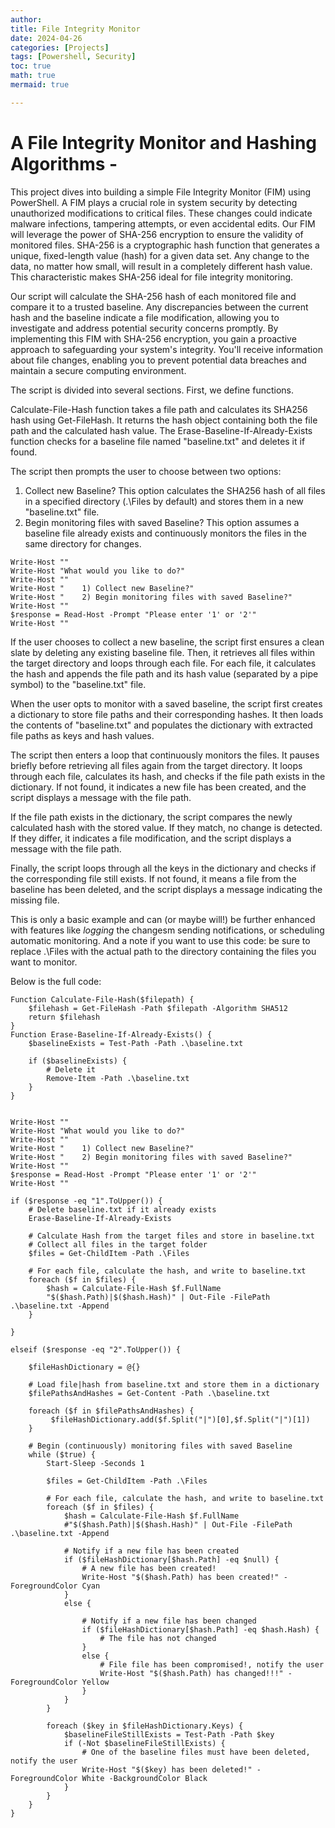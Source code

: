 ```yaml
---
author: 
title: File Integrity Monitor
date: 2024-04-26
categories: [Projects]
tags: [Powershell, Security]
toc: true
math: true
mermaid: true

---
```

# A File Integrity Monitor and Hashing Algorithms -

This project dives into building a simple File Integrity Monitor (FIM) using PowerShell. A FIM plays a crucial role in system security by detecting unauthorized modifications to critical files. These changes could indicate malware infections, tampering attempts, or even accidental edits. Our FIM will leverage the power of SHA-256 encryption to ensure the validity of monitored files. SHA-256 is a cryptographic hash function that generates a unique, fixed-length value (hash) for a given data set. Any change to the data, no matter how small, will result in a completely different hash value. This characteristic makes SHA-256 ideal for file integrity monitoring. 

Our script will calculate the SHA-256 hash of each monitored file and compare it to a trusted baseline. Any discrepancies between the current hash and the baseline indicate a file modification, allowing you to investigate and address potential security concerns promptly. By implementing this FIM with SHA-256 encryption, you gain a proactive approach to safeguarding your system's integrity. You'll receive information about file changes, enabling you to prevent potential data breaches and maintain a secure computing environment.

The script is divided into several sections. First, we define functions.

Calculate-File-Hash function takes a file path and calculates its SHA256 hash using Get-FileHash. It returns the hash object containing both the file path and the calculated hash value. The Erase-Baseline-If-Already-Exists function checks for a baseline file named "baseline.txt" and deletes it if found.

The script then prompts the user to choose between two options:
1) Collect new Baseline? This option calculates the SHA256 hash of all files in a specified directory (.\\Files by default) and stores them in a new "baseline.txt" file.
2) Begin monitoring files with saved Baseline? This option assumes a baseline file already exists and continuously monitors the files in the same directory for changes.

```
Write-Host ""
Write-Host "What would you like to do?"
Write-Host ""
Write-Host "    1) Collect new Baseline?"
Write-Host "    2) Begin monitoring files with saved Baseline?"
Write-Host ""
$response = Read-Host -Prompt "Please enter '1' or '2'"
Write-Host ""
```

If the user chooses to collect a new baseline, the script first ensures a clean slate by deleting any existing baseline file. Then, it retrieves all files within the target directory and loops through each file. For each file, it calculates the hash and appends the file path and its hash value (separated by a pipe symbol) to the "baseline.txt" file.

When the user opts to monitor with a saved baseline, the script first creates a dictionary to store file paths and their corresponding hashes. It then loads the contents of "baseline.txt" and populates the dictionary with extracted file paths as keys and hash values.

The script then enters a loop that continuously monitors the files. It pauses briefly before retrieving all files again from the target directory. It loops through each file, calculates its hash, and checks if the file path exists in the dictionary. If not found, it indicates a new file has been created, and the script displays a message with the file path.

If the file path exists in the dictionary, the script compares the newly calculated hash with the stored value. If they match, no change is detected. If they differ, it indicates a file modification, and the script displays a message with the file path.

Finally, the script loops through all the keys in the dictionary and checks if the corresponding file still exists. If not found, it means a file from the baseline has been deleted, and the script displays a message indicating the missing file.

This is only a basic example and can (or maybe will!) be further enhanced with features like *logging* the changesm sending notifications, or scheduling automatic monitoring.
And a note if you want to use this code: be sure to replace .\Files with the actual path to the directory containing the files you want to monitor. 


Below is the full code:
```
Function Calculate-File-Hash($filepath) {
    $filehash = Get-FileHash -Path $filepath -Algorithm SHA512
    return $filehash
}
Function Erase-Baseline-If-Already-Exists() {
    $baselineExists = Test-Path -Path .\baseline.txt

    if ($baselineExists) {
        # Delete it
        Remove-Item -Path .\baseline.txt
    }
}


Write-Host ""
Write-Host "What would you like to do?"
Write-Host ""
Write-Host "    1) Collect new Baseline?"
Write-Host "    2) Begin monitoring files with saved Baseline?"
Write-Host ""
$response = Read-Host -Prompt "Please enter '1' or '2'"
Write-Host ""

if ($response -eq "1".ToUpper()) {
    # Delete baseline.txt if it already exists
    Erase-Baseline-If-Already-Exists

    # Calculate Hash from the target files and store in baseline.txt
    # Collect all files in the target folder
    $files = Get-ChildItem -Path .\Files

    # For each file, calculate the hash, and write to baseline.txt
    foreach ($f in $files) {
        $hash = Calculate-File-Hash $f.FullName
        "$($hash.Path)|$($hash.Hash)" | Out-File -FilePath .\baseline.txt -Append
    }
    
}

elseif ($response -eq "2".ToUpper()) {
    
    $fileHashDictionary = @{}

    # Load file|hash from baseline.txt and store them in a dictionary
    $filePathsAndHashes = Get-Content -Path .\baseline.txt
    
    foreach ($f in $filePathsAndHashes) {
         $fileHashDictionary.add($f.Split("|")[0],$f.Split("|")[1])
    }

    # Begin (continuously) monitoring files with saved Baseline
    while ($true) {
        Start-Sleep -Seconds 1
        
        $files = Get-ChildItem -Path .\Files

        # For each file, calculate the hash, and write to baseline.txt
        foreach ($f in $files) {
            $hash = Calculate-File-Hash $f.FullName
            #"$($hash.Path)|$($hash.Hash)" | Out-File -FilePath .\baseline.txt -Append

            # Notify if a new file has been created
            if ($fileHashDictionary[$hash.Path] -eq $null) {
                # A new file has been created!
                Write-Host "$($hash.Path) has been created!" -ForegroundColor Cyan
            }
            else {

                # Notify if a new file has been changed
                if ($fileHashDictionary[$hash.Path] -eq $hash.Hash) {
                    # The file has not changed
                }
                else {
                    # File file has been compromised!, notify the user
                    Write-Host "$($hash.Path) has changed!!!" -ForegroundColor Yellow
                }
            }
        }

        foreach ($key in $fileHashDictionary.Keys) {
            $baselineFileStillExists = Test-Path -Path $key
            if (-Not $baselineFileStillExists) {
                # One of the baseline files must have been deleted, notify the user
                Write-Host "$($key) has been deleted!" -ForegroundColor White -BackgroundColor Black
            }
        }
    }
}
```